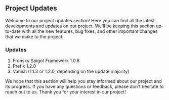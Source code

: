 ## Project Updates

Welcome to our project updates section! Here you can find all the latest developments and updates on our project. We'll be keeping this section up-to-date with all the new features, bug fixes, and other important changes that we make to the project. 

### Updates
1. Fronsky Spigot Framework 1.0.8
2. Prefix 1.2.0
3. Vanish (1.1.3 or 1.2.0, depending on the update majority)

We hope that this section will help you stay informed about our project and its progress. If you have any questions or feedback, please don't hesitate to reach out to us. Thank you for your interest in our project!
